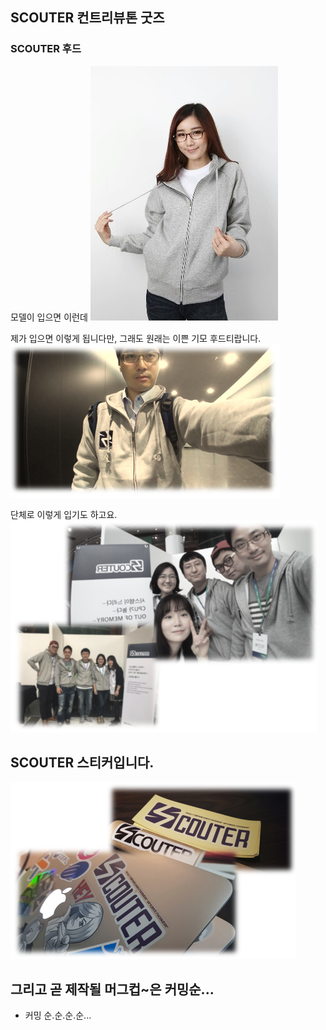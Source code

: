 ## SCOUTER 컨트리뷰톤 굿즈

### SCOUTER 후드
모델이 입으면 이런데 
![](./hood-model.jpg)

제가 입으면 이렇게 됩니다만, 그래도 원래는 이쁜 기모 후드티랍니다.  
![](./hood-1.png)

단체로 이렇게 입기도 하고요. 
![](./hood-2.png)

## SCOUTER 스티커입니다.
![](./sticker-1.png)


## 그리고 곧 제작될 머그컵~은 커밍순...
 - 커밍 순.순.순.순...

